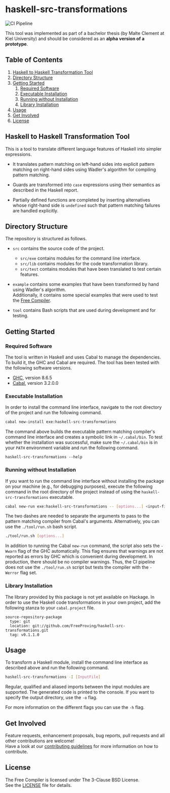 # haskell-src-transformations

<!-- Badges -->
![CI Pipeline](https://github.com/FreeProving/haskell-src-transformations/workflows/CI%20Pipeline/badge.svg)

<!-- Short description -->
This tool was implemented as part of a bachelor thesis (by Malte Clement at Kiel University) and should be considered as an __alpha version of a prototype__.

## Table of Contents

1. [Haskell to Haskell Transformation Tool](#haskell-to-haskell-transformation-tool)
2. [Directory Structure](#directory-structure)
3. [Getting Started](#getting-started)
    1. [Required Software](#required-software)
    2. [Executable Installation](#executable-installation)
    3. [Running without Installation](#running-without-installation)
    4. [Library Installation](#library-installation)
4. [Usage](#usage)
5. [Get Involved](#get-involved)
6. [License](#license)

## Haskell to Haskell Transformation Tool

This is a tool to translate different language features of Haskell into simpler expressions.

 - It translates pattern matching on left-hand sides into explicit pattern matching on right-hand sides using Wadler's algorithm for compiling pattern matching.

 - Guards are transformed into `case` expressions using their semantics as described in the Haskell report.

 - Partially defined functions are completed by inserting alternatives whose right-hand side is `undefined` such that pattern matching failures are handled explicitly.

## Directory Structure

The repository is structured as follows.

 - `src` contains the source code of the project.

    + `src/exe` contains modules for the command line interface.
    + `src/lib` contains modules for the code transformation library.
    + `src/test` contains modules that have been translated to test certain features.

 - `example` contains some examples that have been transformed by hand using Wadler's algorithm. \
  Additionally, it contains some special examples that were used to test the [Free Compiler](free-compiler).

 - `tool` contains Bash scripts that are used during development and for testing.

## Getting Started

### Required Software

The tool is written in Haskell and uses Cabal to manage the dependencies.
To build it, the GHC and Cabal are required.
The tool has been tested with the following software versions.

 - [GHC][software/ghc], version  8.6.5
 - [Cabal][software/cabal], version 3.2.0.0

### Executable Installation

In order to install the command line interface, navigate to the root directory of the project and run the following command.

```bash
cabal new-install exe:haskell-src-transformations
```

The command above builds the executable pattern matching compiler's command line interface and creates a symbolic link in `~/.cabal/bin`.
To test whether the installation was successful, make sure the `~/.cabal/bin` is in your `PATH` environment variable and run the following command.

```
haskell-src-transformations --help
```

### Running without Installation

If you want to run the command line interface without installing the package on your machine (e.g., for debugging purposes), execute the following command in the root directory of the project instead of using the `haskell-src-transformations` executable.

```bash
cabal new-run exe:haskell-src-transformations -- [options...] <input-files...>
```

The two dashes are needed to separate the arguments to pass to the pattern matching compiler from Cabal's arguments.
Alternatively, you can use the `./tool/run.sh` bash script.

```bash
./tool/run.sh [options...]
```

In addition to running the Cabal `new-run` command, the script also sets the `-Wwarn` flag of the GHC automatically.
This flag ensures that warnings are not reported as errors by GHC which is convenient during development.
In production, there should be no compiler warnings.
Thus, the CI pipeline does not use the `./tool/run.sh` script but tests the compiler with the `-Werror` flag set.

### Library Installation

The library provided by this package is not yet available on Hackage.
In order to use the Haskell code transformations in your own project, add the following stanza to your `cabal.project` file.

```cabal
source-repository-package
  type: git
  location: git://github.com/FreeProving/haskell-src-transformations.git
  tag: v0.1.1.0
```

## Usage

To transform a Haskell module, install the command line interface as described above and run the following command.

```bash
haskell-src-transformations -I [InputFile]
```

Regular, qualified and aliased imports between the input modules are supported. The generated code is printed to the console. If you want to specify the output directory, use the `-o` flag.

For more information on the different flags you can use the `-h` flag.

## Get Involved

Feature requests, enhancement proposals, bug reports, pull requests and all other contributions are welcome!  
Have a look at our [contributing guidelines][guidelines/CONTRIBUTING] for more information on how to contribute.

## License

The Free Compiler is licensed under The 3-Clause BSD License.  
See the [LICENSE][haskell-src-transformations/LICENSE] file for details.

[haskell-src-transformations/LICENSE]:
  https://github.com/FreeProving/haskell-src-transformations/blob/main/LICENSE
  "haskell-src-transformations — The 3-Clause BSD License"

[free-compiler]:
  https://github.com/FreeProving/free-compiler
  "Free Compiler"

[guidelines/CONTRIBUTING]:
  https://github.com/FreeProving/guidelines/blob/main/CONTRIBUTING.md
  "Contributing Guidelines of the FreeProving project"

[software/ghc]:
  https://www.haskell.org/ghc/
  "The Glasgow Haskell Compiler"
[software/cabal]:
  https://www.haskell.org/cabal/
  "Common Architecture for Building Applications and Libraries"
